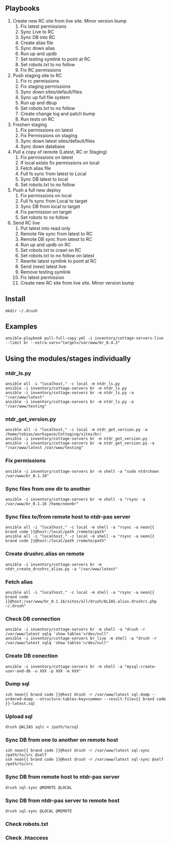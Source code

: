 ## Playbooks

1. Create new RC site from live site. Minor version bump
    1. Fix latest permissions
    1. Sync Live to RC
    1. Sync DB into RC
    1. Create alias file
    1. Sync down alias
    1. Run up and updb
    1. Set testing symlink to point at RC
    1. Set robots.txt to no follow
    1. Fix RC permissions
1. Push staging site to RC
    1. Fix rc permissions
    1. Fix staging permissions
    1. Sync down sites/default/files
    1. Sync up full file system
    1. Run up and dbup
    1. Set robots.txt to no follow
    1. Create change log and patch bump
    1. Run tests on RC
1. Freshen staging
    1. Fix permissions on latest
    1. Fix Permissions on staging
    1. Sync down latest sites/default/files
    1. Sync down database
1. Pull a copy of remote (Latest, RC or Staging)
    1. Fix permissions on latest
    1. If local exists fix permissions on local
    1. Fetch alias file
    1. Full fs sync from latest to Local
    1. Sync DB latest to local
    1. Set robots.txt to no follow
1. Push a full new deploy
    1. Fix permissions on local
    1. Full fs sync from Local to target
    1. Sync DB from local to target
    1. Fix permission on target
    1. Set robots to no follow
1. Send RC live
    1. Put latest into read only
    1. Remote file sync from latest to RC
    1. Remote DB sync from latest to RC
    1. Run up and updb on RC
    1. Set robots.txt to crawl on RC
    1. Set robots.txt to no follow on latest
    1. Rewrite latest symlink to point at RC
    1. Send (new) latest live
    1. Remove testing symlink
    1. Fix latest permission
    1. Create new RC site from live site. Minor version bump

## Install

    mkdir ~/.drush

## Examples

    ansible-playbook pull-full-copy.yml -i inventory/cottage-servers-live --limit br --extra-vars="target=/var/www/br_0.4.3"

## Using the modules/stages individually

### ntdr_ls.py
    ansible all -i "localhost," -c local -m ntdr_ls.py
    ansible -i inventory/cottage-servers br -m ntdr_ls.py
    ansible -i inventory/cottage-servers br -m ntdr_ls.py -a "/var/www/latest"
    ansible -i inventory/cottage-servers br -m ntdr_ls.py -a "/var/www/testing"

### ntdr_get_version.py
    ansible all -i "localhost," -c local -m ntdr_get_version.py -a /home/tobias/workspace/Cottaging/sites/br/
    ansible -i inventory/cottage-servers br -m ntdr_get_version.py
    ansible -i inventory/cottage-servers br -m ntdr_get_version.py -a "/var/www/latest /var/www/testing"

### Fix permissions
    ansible -i inventory/cottage-servers br -m shell -a "sudo ntdrchown /var/www/br_0.1.18"

### Sync files from one dir to another
    ansible -i inventory/cottage-servers br -m shell -a "rsync -a /var/www/br_0.1.16 /home/neonbr"

### Sync files to/from remote host to ntdr-pas server
    ansible all -i "localhost," -c local -m shell -a "rsync -a neon{{ brand code }}@host:/local/path /remote/path"
    ansible all -i "localhost," -c local -m shell -a "rsync -a neon{{ brand code }}@host:/local/path /remote/path"

### Create drushrc.alias on remote
    ansible -i inventory/cottage-servers br -m ntdr_create_drushrc_alias.py -a "/var/www/latest"

### Fetch alias
    ansible all -i "localhost," -c local -m shell -a "rsync -a neon{{ brand code }}@host:/var/www/br_0.1.16/sites/all/drush/ALIAS.alias.drushrc.php ~/.drush"

### Check DB connection
    ansible -i inventory/cottage-servers br -m shell -a "drush -r /var/www/latest sqlq 'show tables'>/dev/null"
    ansible -i inventory/cottage-servers br_live -m shell -a "drush -r /var/www/latest sqlq 'show tables'>/dev/null"

### Create DB conection
    ansible -i inventory/cottage-servers br -m shell -a "mysql-create-user-and-db -u XXX -p XXX -m XXX"

### Dump sql
    ssh neon{{ brand code }}@host drush -r /var/www/latest sql-dump --ordered-dump --structure-tables-key=common --result-file={{ brand code }}-latest.sql

### Upload sql
    drush @ALIAS sqlc < /path/to/sql

### Sync DB from one to another on remote host
    ssh neon{{ brand code }}@host drush -r /var/www/latest sql-sync /path/to/src @self
    ssh neon{{ brand code }}@host drush -r /var/www/latest sql-sync @self /path/to/src

### Sync DB from remote host to ntdr-pas server
    drush sql-sync @REMOTE @LOCAL

### Sync DB from ntdr-pas server to remote host
    drush sql-sync @LOCAL @REMOTE

### Check robots.txt
### Check .htaccess
